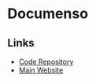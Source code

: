# Documenso

## Links

- [Code Repository](https://github.com/documenso/documenso)
- [Main Website](https://documenso.com)
